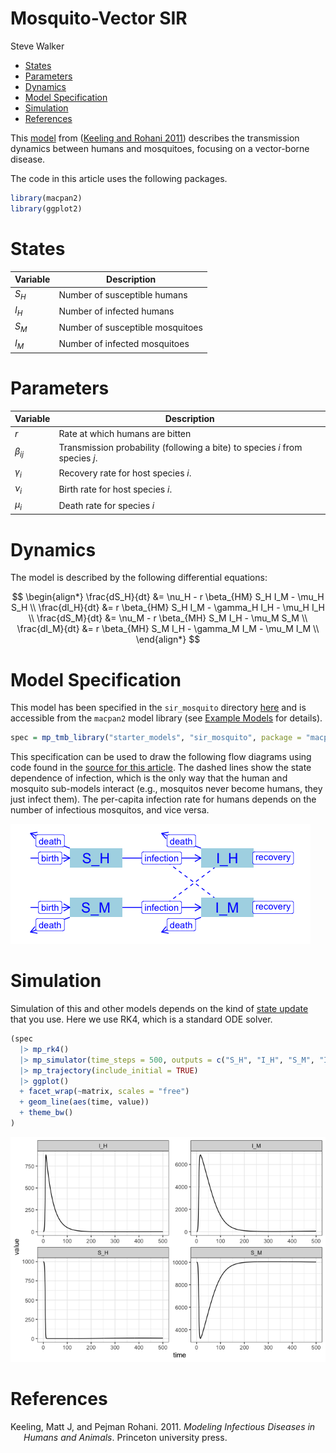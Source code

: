 Mosquito-Vector SIR
================
Steve Walker

-   <a href="#states" id="toc-states">States</a>
-   <a href="#parameters" id="toc-parameters">Parameters</a>
-   <a href="#dynamics" id="toc-dynamics">Dynamics</a>
-   <a href="#model-specification" id="toc-model-specification">Model
    Specification</a>
-   <a href="#simulation" id="toc-simulation">Simulation</a>
-   <a href="#references" id="toc-references">References</a>

This
[model](https://homepages.warwick.ac.uk/~masfz/ModelingInfectiousDiseases/Chapter4/Program_4.4/index.html)
from ([Keeling and Rohani 2011](#ref-keeling2011modeling)) describes the
transmission dynamics between humans and mosquitoes, focusing on a
vector-borne disease.

The code in this article uses the following packages.

``` r
library(macpan2)
library(ggplot2)
```

# States

| **Variable** | **Description**                  |
|--------------|----------------------------------|
| $S_H$        | Number of susceptible humans     |
| $I_H$        | Number of infected humans        |
| $S_M$        | Number of susceptible mosquitoes |
| $I_M$        | Number of infected mosquitoes    |

# Parameters

| **Variable** | **Description**                                                              |
|--------------|------------------------------------------------------------------------------|
| $r$          | Rate at which humans are bitten                                              |
| $\beta_{ij}$ | Transmission probability (following a bite) to species $i$ from species $j$. |
| $\gamma_i$   | Recovery rate for host species $i$.                                          |
| $\nu_i$      | Birth rate for host species $i$.                                             |
| $\mu_i$      | Death rate for species $i$                                                   |

# Dynamics

The model is described by the following differential equations:

$$
\begin{align*}
\frac{dS_H}{dt} &= \nu_H - r \beta_{HM} S_H I_M - \mu_H S_H \\
\frac{dI_H}{dt} &= r \beta_{HM} S_H I_M - \gamma_H I_H - \mu_H I_H \\
\frac{dS_M}{dt} &= \nu_M - r \beta_{MH} S_M I_H - \mu_M S_M \\
\frac{dI_M}{dt} &= r \beta_{MH} S_M I_H - \gamma_M I_M - \mu_M I_M \\
\end{align*}
$$

# Model Specification

This model has been specified in the `sir_mosquito` directory
[here](https://github.com/canmod/macpan2/blob/main/inst/starter_models/sir_mosquito/tmb.R)
and is accessible from the `macpan2` model library (see [Example
Models](https://canmod.github.io/macpan2/articles/example_models.html)
for details).

``` r
spec = mp_tmb_library("starter_models", "sir_mosquito", package = "macpan2")
```

This specification can be used to draw the following flow diagrams using
code found in the [source for this
article](https://github.com/canmod/macpan2/blob/main/inst/starter_models/sir_mosquito/README.Rmd).
The dashed lines show the state dependence of infection, which is the
only way that the human and mosquito sub-models interact (e.g.,
mosquitos never become humans, they just infect them). The per-capita
infection rate for humans depends on the number of infectious mosquitos,
and vice versa.

![](./figures/diagram-1.png)<!-- -->

# Simulation

Simulation of this and other models depends on the kind of [state
update](https://canmod.github.io/macpan2/reference/mp_euler) that you
use. Here we use RK4, which is a standard ODE solver.

``` r
(spec
  |> mp_rk4()
  |> mp_simulator(time_steps = 500, outputs = c("S_H", "I_H", "S_M", "I_M"))
  |> mp_trajectory(include_initial = TRUE)
  |> ggplot()
  + facet_wrap(~matrix, scales = "free")
  + geom_line(aes(time, value))
  + theme_bw()
)
```

![](./figures/simulations-1.png)<!-- -->

# References

<div id="refs" class="references csl-bib-body hanging-indent">

<div id="ref-keeling2011modeling" class="csl-entry">

Keeling, Matt J, and Pejman Rohani. 2011. *Modeling Infectious Diseases
in Humans and Animals*. Princeton university press.

</div>

</div>
